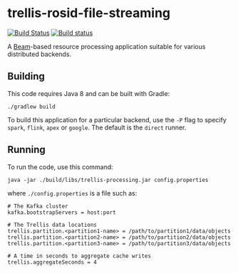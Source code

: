 # trellis-rosid-file-streaming

[![Build Status](https://travis-ci.org/trellis-ldp/trellis-rosid-file-streaming.png?branch=master)](https://travis-ci.org/trellis-ldp/trellis-rosid-file-streaming)
[![Build status](https://ci.appveyor.com/api/projects/status/89bpi6s7kmky9ev8?svg=true)](https://ci.appveyor.com/project/acoburn/trellis-rosid-file-streaming)

A <a href="https://beam.apache.org">Beam</a>-based resource processing application suitable for various distributed backends.

## Building

This code requires Java 8 and can be built with Gradle:

    ./gradlew build

To build this application for a particular backend, use the `-P` flag to specify `spark`, `flink`, `apex` or `google`. The default is the `direct` runner.

## Running

To run the code, use this command:

    java -jar ./build/libs/trellis-processing.jar config.properties

where `./config.properties` is a file such as:

```
# The Kafka cluster
kafka.bootstrapServers = host:port

# The Trellis data locations
trellis.partition.<partition1-name> = /path/to/partition1/data/objects
trellis.partition.<partition2-name> = /path/to/partition2/data/objects
trellis.partition.<partition3-name> = /path/to/partition3/data/objects

# A time in seconds to aggregate cache writes
trellis.aggregateSeconds = 4
```


